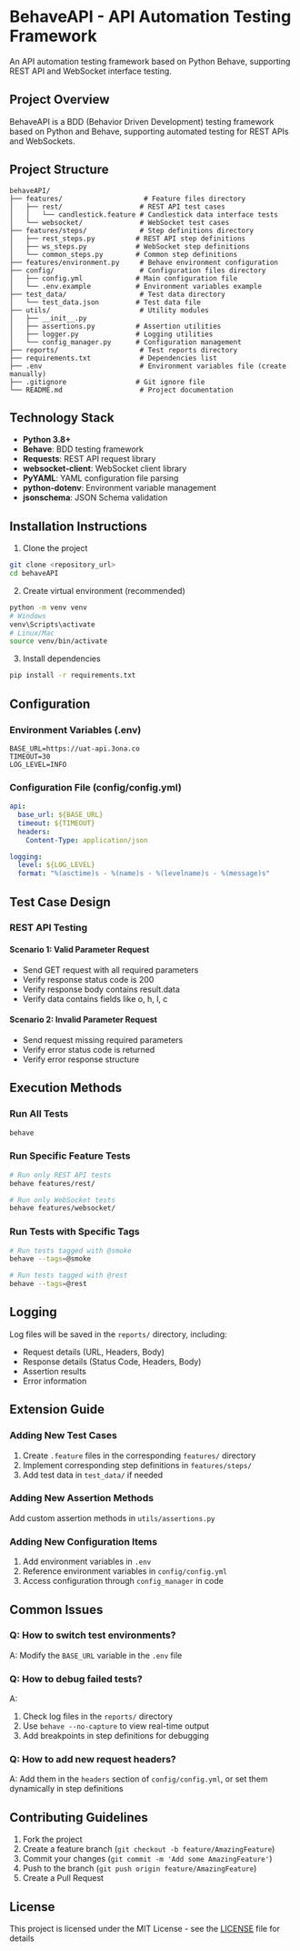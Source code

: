 # BehaveAPI - API Automation Testing Framework

An API automation testing framework based on Python Behave, supporting REST API and WebSocket interface testing.

## Project Overview

BehaveAPI is a BDD (Behavior Driven Development) testing framework based on Python and Behave, supporting automated testing for REST APIs and WebSockets.

## Project Structure

```
behaveAPI/
├── features/                    # Feature files directory
│   ├── rest/                   # REST API test cases
│   │   └── candlestick.feature # Candlestick data interface tests
│   └── websocket/              # WebSocket test cases
├── features/steps/             # Step definitions directory
│   ├── rest_steps.py          # REST API step definitions
│   ├── ws_steps.py            # WebSocket step definitions
│   └── common_steps.py        # Common step definitions
├── features/environment.py     # Behave environment configuration
├── config/                     # Configuration files directory
│   ├── config.yml             # Main configuration file
│   └── .env.example           # Environment variables example
├── test_data/                  # Test data directory
│   └── test_data.json         # Test data file
├── utils/                      # Utility modules
│   ├── __init__.py
│   ├── assertions.py          # Assertion utilities
│   ├── logger.py              # Logging utilities
│   └── config_manager.py      # Configuration management
├── reports/                    # Test reports directory
├── requirements.txt            # Dependencies list
├── .env                        # Environment variables file (create manually)
├── .gitignore                 # Git ignore file
└── README.md                   # Project documentation
```

## Technology Stack

- **Python 3.8+**
- **Behave**: BDD testing framework
- **Requests**: REST API request library
- **websocket-client**: WebSocket client library
- **PyYAML**: YAML configuration file parsing
- **python-dotenv**: Environment variable management
- **jsonschema**: JSON Schema validation

## Installation Instructions

1. Clone the project

```bash
git clone <repository_url>
cd behaveAPI
```

2. Create virtual environment (recommended)

```bash
python -m venv venv
# Windows
venv\Scripts\activate
# Linux/Mac
source venv/bin/activate
```

3. Install dependencies

```bash
pip install -r requirements.txt
```

## Configuration

### Environment Variables (.env)

```
BASE_URL=https://uat-api.3ona.co
TIMEOUT=30
LOG_LEVEL=INFO
```

### Configuration File (config/config.yml)

```yaml
api:
  base_url: ${BASE_URL}
  timeout: ${TIMEOUT}
  headers:
    Content-Type: application/json

logging:
  level: ${LOG_LEVEL}
  format: "%(asctime)s - %(name)s - %(levelname)s - %(message)s"
```

## Test Case Design

### REST API Testing

#### Scenario 1: Valid Parameter Request

- Send GET request with all required parameters
- Verify response status code is 200
- Verify response body contains result.data
- Verify data contains fields like o, h, l, c

#### Scenario 2: Invalid Parameter Request

- Send request missing required parameters
- Verify error status code is returned
- Verify error response structure

## Execution Methods

### Run All Tests

```bash
behave
```

### Run Specific Feature Tests

```bash
# Run only REST API tests
behave features/rest/

# Run only WebSocket tests
behave features/websocket/
```

### Run Tests with Specific Tags

```bash
# Run tests tagged with @smoke
behave --tags=@smoke

# Run tests tagged with @rest
behave --tags=@rest
```

## Logging

Log files will be saved in the `reports/` directory, including:

- Request details (URL, Headers, Body)
- Response details (Status Code, Headers, Body)
- Assertion results
- Error information

## Extension Guide

### Adding New Test Cases

1. Create `.feature` files in the corresponding `features/` directory
2. Implement corresponding step definitions in `features/steps/`
3. Add test data in `test_data/` if needed

### Adding New Assertion Methods

Add custom assertion methods in `utils/assertions.py`

### Adding New Configuration Items

1. Add environment variables in `.env`
2. Reference environment variables in `config/config.yml`
3. Access configuration through `config_manager` in code

## Common Issues

### Q: How to switch test environments?

A: Modify the `BASE_URL` variable in the `.env` file

### Q: How to debug failed tests?

A:

1. Check log files in the `reports/` directory
2. Use `behave --no-capture` to view real-time output
3. Add breakpoints in step definitions for debugging

### Q: How to add new request headers?

A: Add them in the `headers` section of `config/config.yml`, or set them dynamically in step definitions

## Contributing Guidelines

1. Fork the project
2. Create a feature branch (`git checkout -b feature/AmazingFeature`)
3. Commit your changes (`git commit -m 'Add some AmazingFeature'`)
4. Push to the branch (`git push origin feature/AmazingFeature`)
5. Create a Pull Request

## License

This project is licensed under the MIT License - see the [LICENSE](LICENSE) file for details
